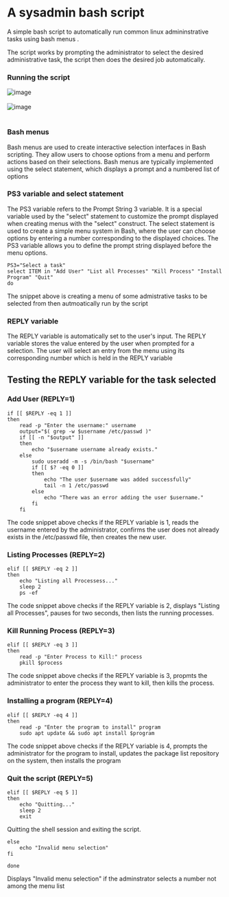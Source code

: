 # A sysadmin bash script

A simple bash script to automatically run common linux admininstrative tasks using bash menus .

The script works by prompting the administrator to select the desired administrative task, the script then does the desired job automatically.


### Running the script
![image](https://github.com/user-attachments/assets/d5b0b296-bb8d-48f8-a9ea-c93b9a70b646) <br> <br>
![image](https://github.com/user-attachments/assets/bdf035c5-f1c2-48a6-91ec-3b09732b0904) <br> <br>

### Bash menus
Bash menus are used to create interactive selection interfaces in Bash scripting. They allow users to choose options from a menu and perform actions based on their selections. Bash menus are typically implemented using the select statement, which displays a prompt and a numbered list of options

### PS3 variable and select statement
The PS3 variable refers to the Prompt String 3 variable. It is a special variable used by the "select" statement to customize the prompt displayed when creating menus with the "select" construct.
The select statement is used to create a simple menu system in Bash, where the user can choose options by entering a number corresponding to the displayed choices. The PS3 variable allows you to define the prompt string displayed before the menu options.
~~~ 
PS3="Select a task"  
select ITEM in "Add User" "List all Processes" "Kill Process" "Install Program" "Quit"
do 
~~~
The snippet above is creating a menu of some admistrative tasks to be selected from then autmoatically run by the script


### REPLY variable
The REPLY variable is automatically set to the user's input. The REPLY variable stores the value entered by the user when prompted for a selection. The user will select an entry from the menu using its corresponding number which is held in the REPLY variable

## Testing the REPLY variable for the task selected

### Add User (REPLY=1)
~~~
if [[ $REPLY -eq 1 ]]
then
    read -p "Enter the username:" username
    output="$( grep -w $username /etc/passwd )"
    if [[ -n "$output" ]]
    then
        echo "$username username already exists."
    else
        sudo useradd -m -s /bin/bash "$username"
        if [[ $? -eq 0 ]]
        then
            echo "The user $username was added successfully" 
            tail -n 1 /etc/passwd
        else
            echo "There was an error adding the user $username."
        fi
    fi
 ~~~
The code snippet above checks if the REPLY variable is 1, reads the username entered by the administrator, confirms the user does not already exists in the /etc/passwd file, then creates the new user.

### Listing Processes (REPLY=2)
~~~
elif [[ $REPLY -eq 2 ]] 
then
    echo "Listing all Processess..."
    sleep 2
    ps -ef
 ~~~
 The code snippet above checks if the REPLY variable is 2, displays "Listing all Processes", pauses for two seconds, then lists the running processes.
 
### Kill Running Process (REPLY=3)
~~~
elif [[ $REPLY -eq 3 ]] 
then
    read -p "Enter Process to Kill:" process
    pkill $process
~~~
The code snippet above checks if the REPLY variable is 3, propmts the administrator to enter the process they want to kill, then kills the process.

### Installing a program (REPLY=4)

~~~
elif [[ $REPLY -eq 4 ]]
then
    read -p "Enter the program to install" program
    sudo apt update && sudo apt install $program
~~~
The code snippet above checks if the REPLY variable is 4, prompts the administrator for the program to install, updates the package list repository on the system, then installs the program

### Quit the script (REPLY=5)

~~~
elif [[ $REPLY -eq 5 ]]
then
    echo "Quitting..."
    sleep 2
    exit
~~~
Quitting the shell session and exiting the script.

~~~
else
    echo "Invalid menu selection" 
fi

done 
~~~
Displays "Invalid menu selection" if the adminstrator selects a number not among the menu list 
